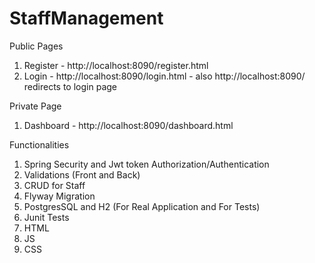 # StaffManagement

Public Pages
1. Register  - http://localhost:8090/register.html
2. Login     - http://localhost:8090/login.html - also http://localhost:8090/ redirects to login page

Private Page
1. Dashboard - http://localhost:8090/dashboard.html

Functionalities

1. Spring Security and Jwt token Authorization/Authentication
2. Validations (Front and Back)
3. CRUD for Staff
4. Flyway Migration
5. PostgresSQL and H2 (For Real Application and For Tests)
6. Junit Tests
7. HTML
8. JS
9. CSS